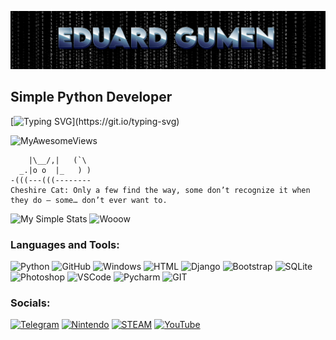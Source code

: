 ![Header](https://github.com/hydrospirt/hydrospirt/blob/master/assets/header.png)

## Simple Python Developer
[![Typing SVG](https://readme-typing-svg.demolab.com?font=Fira+Code&pause=1000&color=2186F7&multiline=true&width=500&height=100&lines=%D0%9F%D1%80%D0%BE%D1%81%D1%82%D0%BE%D0%B5+%D0%BB%D1%83%D1%87%D1%88%D0%B5+%D1%81%D0%BB%D0%BE%D0%B6%D0%BD%D0%BE%D0%B3%D0%BE.;%D0%A1%D0%BB%D0%BE%D0%B6%D0%BD%D0%BE%D0%B5+%D0%BB%D1%83%D1%87%D1%88%D0%B5+%D0%B7%D0%B0%D0%BF%D1%83%D1%82%D0%B0%D0%BD%D0%BD%D0%BE%D0%B3%D0%BE.;%D0%A1%D0%B5%D0%B9%D1%87%D0%B0%D1%81+%D0%BB%D1%83%D1%87%D1%88%D0%B5%2C+%D1%87%D0%B5%D0%BC+%D0%BD%D0%B8%D0%BA%D0%BE%D0%B3%D0%B4%D0%B0.)](https://git.io/typing-svg)

![MyAwesomeViews](https://komarev.com/ghpvc/?username=hydrospirt&abbreviated=true&label=Просмотры+Профиля&style=for-the-badge)

```
    |\__/,|   (`\
  _.|o o  |_   ) )
-(((---(((--------
Cheshire Cat: Only a few find the way, some don’t recognize it when they do – some… don’t ever want to.
```

![My Simple Stats](https://github-readme-stats.vercel.app/api/top-langs/?username=hydrospirt&layout=donut&theme=chartreuse-dark&locale=ru) ![Wooow](https://github-readme-stats.vercel.app/api?username=hydrospirt&show_icons=true&theme=chartreuse-dark&locale=ru)

### Languages and Tools:
![Python](https://img.shields.io/badge/-Python-090909?style=for-the-badge&logo=Python&logoColor=6296C)
![GitHub](https://img.shields.io/badge/GitHub-090909?style=for-the-badge&logo=github&logoColor=white)
![Windows](https://img.shields.io/badge/Windows-090909?style=for-the-badge&logo=windows&logoColor=white)
![HTML](https://img.shields.io/badge/HTML5-090909?style=for-the-badge&logo=html5&logoColor=orange)
![Django](https://img.shields.io/badge/Django-090909?style=for-the-badge&logo=django&logoColor=green)
![Bootstrap](https://img.shields.io/badge/Bootstrap-090909?style=for-the-badge&logo=bootstrap&logoColor=563D7C)
![SQLite](https://img.shields.io/badge/SQLite-090909?style=for-the-badge&logo=sqlite&logoColor=07405E)
![Photoshop](https://img.shields.io/badge/Adobe%20Photoshop-090909?style=for-the-badge&logo=Adobe%20Photoshop&logoColor=white)
![VSCode](https://img.shields.io/badge/Visual_Studio_Code-090909?style=for-the-badge&logo=visual%20studio%20code&logoColor=6296C)
![Pycharm](https://img.shields.io/badge/PyCharm-090909.svg?&style=for-the-badge&logo=PyCharm&logoColor=white)
![GIT](https://img.shields.io/badge/GIT-090909?style=for-the-badge&logo=git&logoColor=orange)


### Socials:
[![Telegram](https://img.shields.io/badge/-Telegram-090909?style=for-the-badge&logo=telegram&logoColor=27A0D9)](https://t.me/arcan1um)
[![Nintendo](https://img.shields.io/badge/Nintendo_Switch-090909?style=for-the-badge&logo=nintendo-switch&logoColor=red)](https://www.nintendo.com/us/)
[![STEAM](https://img.shields.io/badge/Steam-090909?style=for-the-badge&logo=steam&logoColor=white)](https://steamcommunity.com/id/hydrospirt/)
[![YouTube](https://img.shields.io/badge/YouTube-090909?style=for-the-badge&logo=youtube&logoColor=red)](https://www.youtube.com/channel/UC9rpZSzfSbHOk_BUPvO6Zjg)
